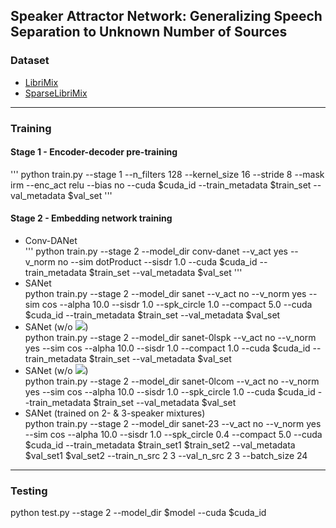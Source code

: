 ## Speaker Attractor Network: Generalizing Speech Separation to Unknown Number of Sources

### Dataset
- [LibriMix](https://github.com/JorisCos/LibriMix)
- [SparseLibriMix](https://github.com/fjiang9/SparseLibriMix)
***
### Training
#### Stage 1 - Encoder-decoder pre-training
'''
python train.py --stage 1 --n_filters 128 --kernel_size 16 --stride 8 --mask irm --enc_act relu --bias no --cuda $cuda_id --train_metadata $train_set --val_metadata $val_set 
'''
#### Stage 2 - Embedding network training
- Conv-DANet  
'''
python train.py --stage 2 --model_dir conv-danet --v_act yes --v_norm no --sim dotProduct --sisdr 1.0 --cuda $cuda_id --train_metadata $train_set --val_metadata $val_set
'''
- SANet  
python train.py --stage 2 --model_dir sanet --v_act no --v_norm yes --sim cos --alpha 10.0 --sisdr 1.0 --spk_circle 1.0 --compact 5.0 --cuda $cuda_id --train_metadata $train_set --val_metadata $val_set 
- SANet (w/o ![](https://latex.codecogs.com/svg.latex?\mathcal{L}_{spk}))  
python train.py --stage 2 --model_dir sanet-0lspk --v_act no --v_norm yes --sim cos --alpha 10.0 --sisdr 1.0 --compact 1.0 --cuda $cuda_id --train_metadata $train_set --val_metadata $val_set 
- SANet (w/o ![](https://latex.codecogs.com/svg.latex?\mathcal{L}_{com}))  
python train.py --stage 2 --model_dir sanet-0lcom --v_act no --v_norm yes --sim cos --alpha 10.0 --sisdr 1.0 --spk_circle 1.0 --cuda $cuda_id --train_metadata $train_set --val_metadata $val_set 
- SANet (trained on 2- & 3-speaker mixtures)  
python train.py --stage 2 --model_dir sanet-23 --v_act no --v_norm yes --sim cos --alpha 10.0 --sisdr 1.0 --spk_circle 0.4 --compact 5.0 --cuda $cuda_id --train_metadata $train_set1 $train_set2 --val_metadata $val_set1 $val_set2 --train_n_src 2 3 --val_n_src 2 3 --batch_size 24
***
### Testing
python test.py --stage 2 --model_dir $model --cuda $cuda_id
